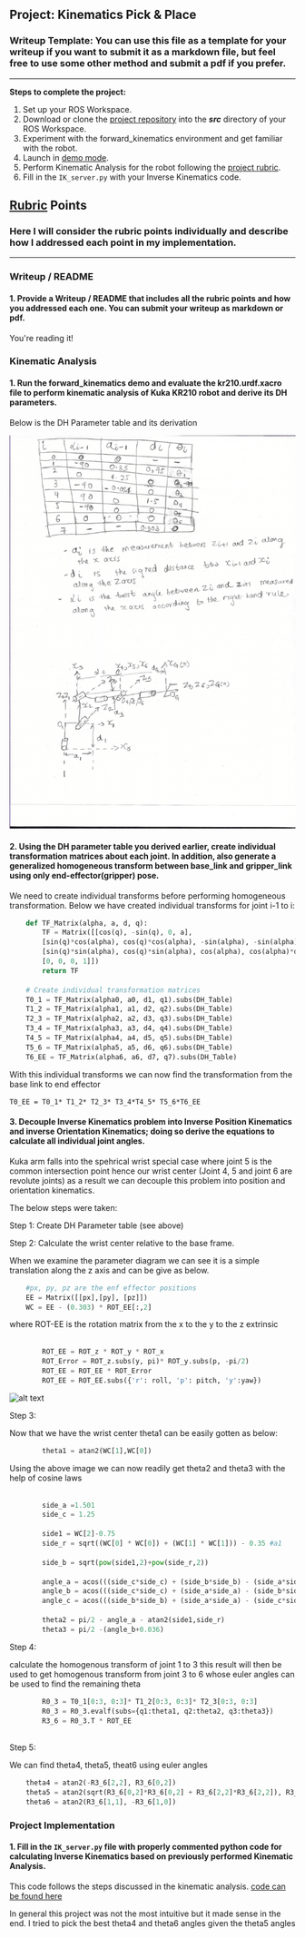 ## Project: Kinematics Pick & Place
### Writeup Template: You can use this file as a template for your writeup if you want to submit it as a markdown file, but feel free to use some other method and submit a pdf if you prefer.

---


**Steps to complete the project:**  


1. Set up your ROS Workspace.
2. Download or clone the [project repository](https://github.com/udacity/RoboND-Kinematics-Project) into the ***src*** directory of your ROS Workspace.  
3. Experiment with the forward_kinematics environment and get familiar with the robot.
4. Launch in [demo mode](https://classroom.udacity.com/nanodegrees/nd209/parts/7b2fd2d7-e181-401e-977a-6158c77bf816/modules/8855de3f-2897-46c3-a805-628b5ecf045b/lessons/91d017b1-4493-4522-ad52-04a74a01094c/concepts/ae64bb91-e8c4-44c9-adbe-798e8f688193).
5. Perform Kinematic Analysis for the robot following the [project rubric](https://review.udacity.com/#!/rubrics/972/view).
6. Fill in the `IK_server.py` with your Inverse Kinematics code. 


[//]: # (Image References)

[image1]: ./misc_images/misc1.png
[image2]: ./misc_images/misc3.png
[image3]: ./misc_images/misc2.png

## [Rubric](https://review.udacity.com/#!/rubrics/972/view) Points
### Here I will consider the rubric points individually and describe how I addressed each point in my implementation.  

---
### Writeup / README

#### 1. Provide a Writeup / README that includes all the rubric points and how you addressed each one.  You can submit your writeup as markdown or pdf.  

You're reading it!

### Kinematic Analysis
#### 1. Run the forward_kinematics demo and evaluate the kr210.urdf.xacro file to perform kinematic analysis of Kuka KR210 robot and derive its DH parameters.

Below is the DH Parameter table and its derivation

[DHImage]: ./udacityDHderivation-FolawiyoCampbell-1.png
![alt text][DHImage]


#### 2. Using the DH parameter table you derived earlier, create individual transformation matrices about each joint. In addition, also generate a generalized homogeneous transform between base_link and gripper_link using only end-effector(gripper) pose.
We need to create individual transforms before performing homogeneous transformation.
Below we have created individual transforms for joint i-1 to i:
```python
	def TF_Matrix(alpha, a, d, q):
		TF = Matrix([[cos(q), -sin(q), 0, a],
		[sin(q)*cos(alpha), cos(q)*cos(alpha), -sin(alpha), -sin(alpha)*d], 
		[sin(q)*sin(alpha), cos(q)*sin(alpha), cos(alpha), cos(alpha)*d], 
		[0, 0, 0, 1]])
		return TF
	
	# Create individual transformation matrices
	T0_1 = TF_Matrix(alpha0, a0, d1, q1).subs(DH_Table)
	T1_2 = TF_Matrix(alpha1, a1, d2, q2).subs(DH_Table)
	T2_3 = TF_Matrix(alpha2, a2, d3, q3).subs(DH_Table)
	T3_4 = TF_Matrix(alpha3, a3, d4, q4).subs(DH_Table)
	T4_5 = TF_Matrix(alpha4, a4, d5, q5).subs(DH_Table)
	T5_6 = TF_Matrix(alpha5, a5, d6, q6).subs(DH_Table)
	T6_EE = TF_Matrix(alpha6, a6, d7, q7).subs(DH_Table)
```
With this individual transforms we can now find the transformation from the base link to end effector

```
T0_EE = T0_1* T1_2* T2_3* T3_4*T4_5* T5_6*T6_EE
```


#### 3. Decouple Inverse Kinematics problem into Inverse Position Kinematics and inverse Orientation Kinematics; doing so derive the equations to calculate all individual joint angles.
Kuka arm falls into the spehrical wrist special case where joint 5 is the common intersection point hence our wrist center (Joint 4, 5 and  joint 6 are revolute joints)  as a result we can decouple this problem into position and orientation kinematics.

The below steps were taken:

Step 1: Create DH Parameter table (see above)

Step 2: Calculate the wrist center relative to the base frame. 

When we examine the parameter diagram we can see it is a simple translation along the z axis and can be give as below.
```python
    #px, py, pz are the enf effector positions
    EE = Matrix([[px],[py], [pz]])
    WC = EE - (0.303) * ROT_EE[:,2]
```

where ROT-EE is the rotation matrix from the x to the y to the z extrinsic

```python

		ROT_EE = ROT_z * ROT_y * ROT_x
		ROT_Error = ROT_z.subs(y, pi)* ROT_y.subs(p, -pi/2)
		ROT_EE = ROT_EE * ROT_Error
		ROT_EE = ROT_EE.subs({'r': roll, 'p': pitch, 'y':yaw})
```

![alt text][image2]

Step 3: 

Now that we have the wrist center theta1 can be easily gotten as below:
```python
		theta1 = atan2(WC[1],WC[0])
```
Using the above image we can now readily get theta2 and theta3 with the help of cosine laws

```python

		side_a =1.501
		side_c = 1.25

		side1 = WC[2]-0.75
		side_r = sqrt((WC[0] * WC[0]) + (WC[1] * WC[1])) - 0.35 #a1

		side_b = sqrt(pow(side1,2)+pow(side_r,2))

		angle_a = acos(((side_c*side_c) + (side_b*side_b) - (side_a*side_a))/(2*side_c*side_b))
		angle_b = acos(((side_c*side_c) + (side_a*side_a) - (side_b*side_b))/(2*side_c*side_a))
		angle_c = acos(((side_b*side_b) + (side_a*side_a) - (side_c*side_c))/(2*side_b*side_a))
		
		theta2 = pi/2 - angle_a - atan2(side1,side_r)
		theta3 = pi/2 -(angle_b+0.036)
```
Step 4:

calculate the homogenous transform of joint 1 to 3 this result will then be used to get homogenous transform from joint 3 to 6 whose euler angles can be used to find the remaining theta

```python
		R0_3 = T0_1[0:3, 0:3]* T1_2[0:3, 0:3]* T2_3[0:3, 0:3]
		R0_3 = R0_3.evalf(subs={q1:theta1, q2:theta2, q3:theta3})
		R3_6 = R0_3.T * ROT_EE
    
```

Step 5:

We can find theta4, theta5, theat6 using euler angles

```python
    theta4 = atan2(-R3_6[2,2], R3_6[0,2])
    theta5 = atan2(sqrt(R3_6[0,2]*R3_6[0,2] + R3_6[2,2]*R3_6[2,2]), R3_6[1,2])
    theta6 = atan2(R3_6[1,1], -R3_6[1,0])
```

### Project Implementation

#### 1. Fill in the `IK_server.py` file with properly commented python code for calculating Inverse Kinematics based on previously performed Kinematic Analysis.  
This code follows the steps discussed in the kinematic analysis. 
[code can be found here](https://github.com/fola95/Udacity-Kinematics-Project/blob/master/kuka_arm/scripts/IK_server.py)

In general this project was not the most intuitive but it made sense in the end. I tried to pick the best theta4 and theta6 angles given the theta5 angles

